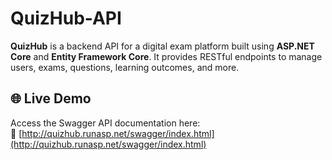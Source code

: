 # QuizHub-API

**QuizHub** is a backend API for a digital exam platform built using **ASP.NET Core** and **Entity Framework Core**. It provides RESTful endpoints to manage users, exams, questions, learning outcomes, and more.

## 🌐 Live Demo

Access the Swagger API documentation here:  
🔗 [http://quizhub.runasp.net/swagger/index.html](http://quizhub.runasp.net/swagger/index.html)
